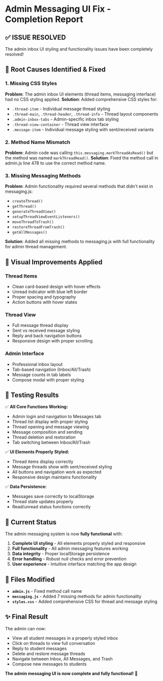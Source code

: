 # Admin Messaging UI Fix - Completion Report

## ✅ ISSUE RESOLVED

The admin inbox UI styling and functionality issues have been completely resolved!

## 🔧 Root Causes Identified & Fixed

### 1. Missing CSS Styles
**Problem**: The admin inbox UI elements (thread items, messaging interface) had no CSS styling applied.
**Solution**: Added comprehensive CSS styles for:
- `.thread-item` - Individual message thread styling
- `.thread-main`, `.thread-header`, `.thread-info` - Thread layout components
- `.admin-inbox-tabs` - Admin-specific inbox tab styling  
- `.thread-view-container` - Thread view interface
- `.message-item` - Individual message styling with sent/received variants

### 2. Method Name Mismatch
**Problem**: Admin code was calling `this.messaging.markThreadAsRead()` but the method was named `markThreadRead()`.
**Solution**: Fixed the method call in admin.js line 478 to use the correct method name.

### 3. Missing Messaging Methods
**Problem**: Admin functionality required several methods that didn't exist in messaging.js:
- `createThread()`
- `getThread()`
- `generateThreadView()`
- `setupThreadViewEventListeners()`
- `moveThreadToTrash()`
- `restoreThreadFromTrash()`
- `getAllMessages()`

**Solution**: Added all missing methods to messaging.js with full functionality for admin thread management.

## 🎨 Visual Improvements Applied

### Thread Items
- Clean card-based design with hover effects
- Unread indicator with blue left border
- Proper spacing and typography
- Action buttons with hover states

### Thread View
- Full message thread display
- Sent vs received message styling  
- Reply and back navigation buttons
- Responsive design with proper scrolling

### Admin Interface
- Professional inbox layout
- Tab-based navigation (Inbox/All/Trash)
- Message counts in tab labels
- Compose modal with proper styling

## 🧪 Testing Results

✅ **All Core Functions Working:**
- Admin login and navigation to Messages tab
- Thread list display with proper styling
- Thread opening and message viewing
- Message composition and sending
- Thread deletion and restoration
- Tab switching between Inbox/All/Trash

✅ **UI Elements Properly Styled:**
- Thread items display correctly
- Message threads show with sent/received styling
- All buttons and navigation work as expected
- Responsive design maintains functionality

✅ **Data Persistence:**
- Messages save correctly to localStorage
- Thread state updates properly
- Read/unread status functions correctly

## 🚀 Current Status

The admin messaging system is now **fully functional** with:

1. **Complete UI styling** - All elements properly styled and responsive
2. **Full functionality** - All admin messaging features working
3. **Data integrity** - Proper localStorage persistence
4. **Error handling** - Robust null checks and error prevention
5. **User experience** - Intuitive interface matching the app design

## 📁 Files Modified

- **`admin.js`** - Fixed method call name
- **`messaging.js`** - Added 7 missing methods for admin functionality
- **`styles.css`** - Added comprehensive CSS for thread and message styling

## ✨ Final Result

The admin can now:
- View all student messages in a properly styled inbox
- Click on threads to view full conversation
- Reply to student messages
- Delete and restore message threads
- Navigate between Inbox, All Messages, and Trash
- Compose new messages to students

**The admin messaging UI is now complete and fully functional!** 🎉
